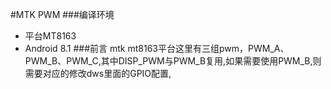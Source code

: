 #MTK PWM
###编译环境
* 平台MT8163
* Android 8.1
###前言
    mtk mt8163平台这里有三组pwm，PWM_A、PWM_B、PWM_C,其中DISP_PWM与PWM_B复用,如果需要使用PWM_B,则需要对应的修改dws里面的GPIO配置,
